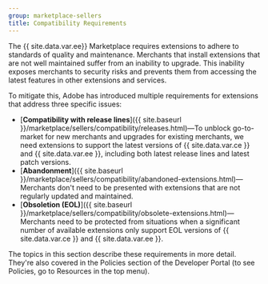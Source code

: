 ```yaml
---
group: marketplace-sellers
title: Compatibility Requirements
---
```


The {{ site.data.var.ee}} Marketplace requires extensions to adhere to standards of quality and maintenance. Merchants that install extensions that are not well maintained suffer from an inability to upgrade. This inability exposes merchants to security risks and prevents them from accessing the latest features in other extensions and services.

To mitigate this, Adobe has introduced multiple requirements for extensions that address three specific issues:

-  [**Compatibility with release lines**]({{ site.baseurl }}/marketplace/sellers/compatibility/releases.html)—To unblock go-to-market for new merchants and upgrades for existing merchants, we need extensions to support the latest versions of {{ site.data.var.ce }} and {{ site.data.var.ee }}, including both latest release lines and latest patch versions.
-  [**Abandonment**]({{ site.baseurl }}/marketplace/sellers/compatibility/abandoned-extensions.html)—Merchants don't need to be presented with extensions that are not regularly updated and maintained.
-  [**Obsoletion (EOL)**]({{ site.baseurl }}/marketplace/sellers/compatibility/obsolete-extensions.html)—Merchants need to be protected from situations when a significant number of available extensions only support EOL versions of {{ site.data.var.ce }} and {{ site.data.var.ee }}.

The topics in this section describe these requirements in more detail. They're also covered in the Policies section of the Developer Portal (to see Policies, go to Resources in the top menu).
